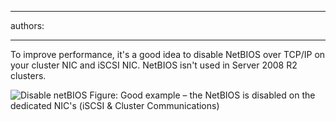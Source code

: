 

---
authors:

---




<span class='intro'> To improve performance, it's a good idea to disable NetBIOS over TCP/IP on your cluster NIC and iSCSI NIC. NetBIOS isn't used in Server 2008 R2 clusters. </span>

<img src="/PublishingImages/disable-netbios.jpg" alt="Disable netBIOS" class="ms-rteCustom-ImageArea" />
<span class="ms-rteCustom-FigureGood">Figure&#58; Good example – the NetBIOS is disabled on the dedicated NIC's (iSCSI &amp; Cluster Communications)</span>


